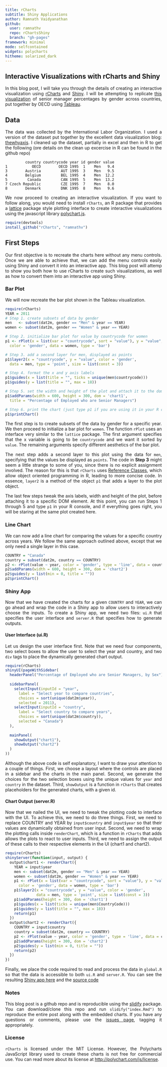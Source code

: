 ```yaml
---
title: rCharts
subtitle: Shiny Applications
author: Ramnath Vaidyanathan
github:
  user: ramnathv
  repo: rChartsShiny
  branch: "gh-pages"
framework: minimal
mode: selfcontained
widgets: polycharts
hitheme: solarized_dark
---
```


## Interactive Visualizations with rCharts and Shiny

<style>
p {
  text-align: justify;
}
</style>

In this blog post, I will take you through the details of creating an interactive visualization using [rCharts](http://ramnathv.github.io/rCharts) and [Shiny](http://rstudio.github.io/shiny). I will be attempting to replicate [this visualization](http://www.oecd.org/gender/data/proportionofemployedwhoareseniormanagersbysex.htm) of senior manager percentages by gender across countries, put together by OECD using [Tableau](http://www.tableausoftware.com).

## Data

The data was collected by the International Labor Organization. I used a version of the dataset put together by the excellent data visualization blog: [thewhyaxis](http://thewhyaxis.info/gap-remake/). I cleaned up the dataset, partially in excel and then in R to get the following (ore details on the clean up excercise in R can be found in the github repo)


```
         country countrycode year id gender value
1           OECD        OECD 1995  1    Men   9.4
3        Austria         AUT 1995  3    Men   9.5
4        Belgium         BEL 1995  4    Men  12.2
5         Canada         CAN 1995  5    Men  13.2
7 Czech Republic         CZE 1995  7    Men   8.0
8        Denmark         DNK 1995  8    Men   9.6
```


We now proceed to creating an interactive visualization. If you want to follow along, you would need to install `rCharts`, an R package that provides a  [lattice](http://cran.r-project.org/web/packages/lattice/index.html) package style plotting interface to create interactive visualizations using the javascript library [polychart.js](https://github.com/Polychart/polychart2).



```r
require(devtools)
install_github("rCharts", "ramnathv")
```


## First Steps

Our first objective is to recreate the charts here without any menu controls. Once we are able to achieve that, we can add the menu controls easily using Shiny and convert it into an interactive app. This blog post will attemp to show you both how to use rCharts to create such visualizations, as well as how to convert them into an interactive app using Shiny.
 



### Bar Plot

We will now recreate the bar plot shown in the Tableau visualization.


<div id='chart1'></div>


```r
require(rCharts)
YEAR = 2011
# Step 1. create subsets of data by gender
men   <- subset(dat2m, gender == "Men" & year == YEAR)
women <- subset(dat2m, gender == "Women" & year == YEAR)

# Step 2. initialize bar plot for value by countrycode for women
p1 <- rPlot(x = list(var = "countrycode", sort = "value"), y = "value", 
  color = 'gender', data = women, type = 'bar')

# Step 3. add a second layer for men, displayed as points
p1$layer2(x = "countrycode", y = "value", color = 'gender', 
  data = men, type = 'point', size = list(const = 3))

# Step 4. format the x and y axis labels
p1$guides(x = list(title = "", ticks = unique(men$countrycode)))
p1$guides(y = list(title = "", max = 18))

# Step 5. set the width and height of the plot and attach it to the dom
p1$addParams(width = 600, height = 300, dom = 'chart1',
  title = "Percentage of Employed who are Senior Managers")

# Step 6. print the chart (just type p1 if you are using it in your R console)
p1$printChart()
```

<script type='text/javascript'>
    var chartParams = {"dom":"chart1","width":600,"height":300,"layers":[{"x":{"var":"countrycode","sort":"value"},"y":"value","data":{"country":["OECD","Austria","Belgium","Czech Republic","Denmark","Estonia","Finland","France","Germany","Greece","Hungary","Iceland","Ireland","Italy","Luxembourg","Netherlands","Norway","Poland","Portugal","Slovak Republic","Slovenia","Spain","Sweden","Switzerland","United Kingdom"],"countrycode":["OECD","AUT","BEL","CZE","DNK","EST","FIN","FRA","DEU","GRC","HUN","ISL","IRL","ITA","LUX","NLD","NOR","POL","PRT","SVK","SVN","ESP","SWE","CHE","GBR"],"year":[2011,2011,2011,2011,2011,2011,2011,2011,2011,2011,2011,2011,2011,2011,2011,2011,2011,2011,2011,2011,2011,2011,2011,2011,2011],"id":[1,3,4,7,8,9,10,11,12,13,14,15,16,18,21,23,25,26,27,28,29,30,31,32,34],"gender":["Women","Women","Women","Women","Women","Women","Women","Women","Women","Women","Women","Women","Women","Women","Women","Women","Women","Women","Women","Women","Women","Women","Women","Women","Women"],"value":[4.4,3,4.7,2.8,1.6,6.5,3.4,6.2,3.2,2.4,5,7.5,5.3,2.4,2.4,4.7,4.3,5.2,4.3,3.7,6.9,3.3,4,5.7,7.5]},"color":"gender","type":"bar"},{"x":"countrycode","y":"value","data":{"country":["OECD","Austria","Belgium","Czech Republic","Denmark","Estonia","Finland","France","Germany","Greece","Hungary","Iceland","Ireland","Italy","Luxembourg","Netherlands","Norway","Poland","Portugal","Slovak Republic","Slovenia","Spain","Sweden","Switzerland","United Kingdom"],"countrycode":["OECD","AUT","BEL","CZE","DNK","EST","FIN","FRA","DEU","GRC","HUN","ISL","IRL","ITA","LUX","NLD","NOR","POL","PRT","SVK","SVN","ESP","SWE","CHE","GBR"],"year":[2011,2011,2011,2011,2011,2011,2011,2011,2011,2011,2011,2011,2011,2011,2011,2011,2011,2011,2011,2011,2011,2011,2011,2011,2011],"id":[1,3,4,7,8,9,10,11,12,13,14,15,16,18,21,23,25,26,27,28,29,30,31,32,34],"gender":["Men","Men","Men","Men","Men","Men","Men","Men","Men","Men","Men","Men","Men","Men","Men","Men","Men","Men","Men","Men","Men","Men","Men","Men","Men"],"value":[7.7,6.8,9.2,6.2,3.8,11.6,6.8,8.6,6.4,5.4,6.3,10.4,9.3,5,5.7,9.6,8.5,6.8,7.8,6.5,9.4,6.3,6.8,9.6,12.5]},"color":"gender","type":"point","size":{"const":3}}],"facet":[],"guides":{"x":{"title":"","ticks":["OECD","AUT","BEL","CZE","DNK","EST","FIN","FRA","DEU","GRC","HUN","ISL","IRL","ITA","LUX","NLD","NOR","POL","PRT","SVK","SVN","ESP","SWE","CHE","GBR"]},"y":{"title":"","max":18}},"coord":[],"title":"Percentage of Employed who are Senior Managers"}
    _.each(chartParams.layers, function(el){el.data = polyjs.data(el.data)})
    polyjs.chart(chartParams);
</script>


The first step is to create subsets of the data by gender for a specific year. We then proceed to initialize a bar plot for `women`. The function `rPlot` uses an interface very similar to the `lattice` package. The first argument specifies that the x variable is going to be `countrycode` and we want it sorted by `value`. The remaining arguments specify different aesthetics of the bar plot.

The next step adds a second layer to this plot using the data for `men`, specifying that the values be displayed as `points`. The code in **Step 3** might seem a little strange to some of you, since there is no explicit assignment involved. The reason for this is that `rCharts` uses [Reference Classes](), which allow object oriented programming in R, leading to more concise code. In essence, `layer2` is a method of the object `p1` that adds a layer to the plot object. 

The last few steps tweak the axis labels, width and height of the plot, before attaching it to a specific DOM element. At this point, you can run Steps 1 through 5 and type `p1` in your R console, and if everything goes right, you will be staring at the same plot created here.


### Line Chart

We can now add a line chart for comparing the values for a specific country across years. We follow the same approach outlined above, except that we only need a single layer in this case.

<div id='chart2'></div>



```r
COUNTRY = "Canada"
country = subset(dat2m, country == COUNTRY)
p2 <- rPlot(value ~ year, color = 'gender', type = 'line', data = country)
p2$addParams(width = 600, height = 300, dom = 'chart2')
p2$guides(y = list(min = 0, title = ""))
p2$printChart()
```

<script type='text/javascript'>
    var chartParams = {"dom":"chart2","width":600,"height":300,"layers":[{"x":"year","y":"value","data":{"country":["Canada","Canada","Canada","Canada","Canada","Canada","Canada","Canada","Canada","Canada","Canada","Canada","Canada","Canada","Canada","Canada","Canada","Canada","Canada","Canada","Canada","Canada","Canada","Canada","Canada","Canada","Canada","Canada"],"countrycode":["CAN","CAN","CAN","CAN","CAN","CAN","CAN","CAN","CAN","CAN","CAN","CAN","CAN","CAN","CAN","CAN","CAN","CAN","CAN","CAN","CAN","CAN","CAN","CAN","CAN","CAN","CAN","CAN"],"year":[1995,1996,1997,1998,1999,2000,2001,2002,2003,2004,2005,2006,2007,2008,1995,1996,1997,1998,1999,2000,2001,2002,2003,2004,2005,2006,2007,2008],"id":[5,5,5,5,5,5,5,5,5,5,5,5,5,5,5,5,5,5,5,5,5,5,5,5,5,5,5,5],"gender":["Men","Men","Men","Men","Men","Men","Men","Men","Men","Men","Men","Men","Men","Men","Women","Women","Women","Women","Women","Women","Women","Women","Women","Women","Women","Women","Women","Women"],"value":[13.2,12.8,11.7,11.2,11.6,11.7,11,11.1,10.7,11,11.1,11.2,10.9,11.3,8.4,8.8,8.1,8.2,7.4,7.5,6.9,6.6,6.8,7.2,7,7.2,7.1,7.1]},"color":"gender","type":"line"}],"facet":[],"guides":{"y":{"min":0,"title":""}},"coord":[]}
    _.each(chartParams.layers, function(el){el.data = polyjs.data(el.data)})
    polyjs.chart(chartParams);
</script>



### Shiny App

Now that we have created the charts for a given `COUNTRY` and `YEAR`, we can go ahead and wrap the code in a Shiny app to allow users to interactively choose the inputs. To create a Shiny app, we need two files: `ui.R` that specifies the user interface and `server.R` that specifies how to generate outputs.

#### User Interface (ui.R)

Let us design the user interface first. Note that we need four components, two select boxes to allow the user to select the year and country, and two `div` tags to place the dynamically generated chart output.


```r
require(rCharts)
shinyUI(pageWithSidebar(
  headerPanel("Percentage of Employed who are Senior Managers, by Sex"),
  
  sidebarPanel(
    selectInput(inputId = "year",
      label = "Select year to compare countries",
      choices = sort(unique(dat2m$year)),
      selected = 2011),
    selectInput(inputId = "country",
      label = "Select country to compare years",
      choices = sort(unique(dat2m$country)),
      selected = "Canada")
  ),
  
  mainPanel(
    showOutput("chart1"),
    showOutput("chart2")
  )
))
```


Although the above code is self explanatory, I want to draw your attention to a couple of things. First, we choose a layout where the controls are placed in a sidebar and the charts in the main panel. Second, we generate the choices for the two selection boxes using the unique values for `year` and `country` in the dataset. Third, `showOutput` is a function in `rCharts` that creates placeholders for the generated charts, with a given id.

#### Chart Output (server.R)

Now that we nailed the UI, we need to tweak the plotting code to interface with the UI. To achieve this, we need to do three things. First, we need to replace COUNTRY and YEAR by `input$country` and `input$year` so that their values are dynamically obtained from user input. Second, we need to wrap the plotting calls inside `renderChart`, which is a function in `rCharts` that adds allows the plots to react to user inputs. Third, we need to assign the output of these calls to their respective elements in the UI (chart1 and chart2).


```r
require(rCharts)
shinyServer(function(input, output) {
  output$chart1 <- renderChart({
    YEAR = input$year
    men <- subset(dat2m, gender == "Men" & year == YEAR)
    women <- subset(dat2m, gender == "Women" & year == YEAR)
    p1 <- rPlot(x = list(var = "countrycode", sort = "value"), y = "value", 
      color = 'gender', data = women, type = 'bar')
    p1$layer2(x = "countrycode", y = "value", color = 'gender', 
              data = men, type = 'point', size = list(const = 3))
    p1$addParams(height = 300, dom = 'chart1')
    p1$guides(x = list(ticks = unique(men$CountryCode)))
    p1$guides(y = list(title = "", max = 18))
    return(p1)
  })
  output$chart2 <- renderChart({
    COUNTRY = input$country
    country = subset(dat2m, country == COUNTRY)
    p2 <- rPlot(value ~ year, color = 'gender', type = 'line', data = country)
    p2$addParams(height = 300, dom = 'chart2')
    p2$guides(y = list(min = 0, title = ""))
    return(p2)
  })
})
```


Finally, we place the code required to read and process the data in `global.R` so that the data is accessible to both `ui.R` and `server.R`. You can see the resulting [Shiny app here](http://glimmer.rstudio.com/ramnathv/rChartOECD) and the [source code](https://github.com/ramnathv/rChartsShiny/tree/gh-pages/rChartOECD) 


### Notes

This blog post is a github repo and is reproducible using the [slidify](http://slidify.org) package. You can download/clone this repo and run `slidify("index.Rmd")` to reproduce the entire post along with the embedded charts. If you have any questions or comments, please use the [issues page](https://github.com/ramnathv/rChartsShiny/issues/new), tagging it appropriately.

### License

`rCharts` is licensed under the MIT License. However, the Polycharts JavaScript library used to create these charts is not free for commercial use. You can read more about its license at http://polychart.com/js/license.



